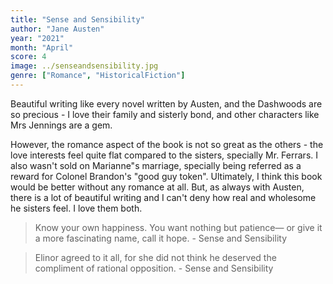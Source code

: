 ```yaml
---
title: "Sense and Sensibility"
author: "Jane Austen"
year: "2021"
month: "April"
score: 4
image: ../senseandsensibility.jpg
genre: ["Romance", "HistoricalFiction"]
---
```


Beautiful writing like every novel written by Austen, and the Dashwoods are so precious - I love their family and sisterly bond, and other characters like Mrs Jennings are a gem.

However, the romance aspect of the book is not so great as the others - the love interests feel quite flat compared to the sisters, specially Mr. Ferrars. I also wasn't sold on Marianne"s marriage, specially being referred as a reward for Colonel Brandon's "good guy token". Ultimately, I think this book would be better without any romance at all. But, as always with Austen, there is a lot of beautiful writing and I can't deny how real and wholesome he sisters feel. I love them both.

> Know your own happiness. You want nothing but patience— or give it a more fascinating name, call it hope. - Sense and Sensibility

> Elinor agreed to it all, for she did not think he deserved the compliment of rational opposition. - Sense and Sensibility
